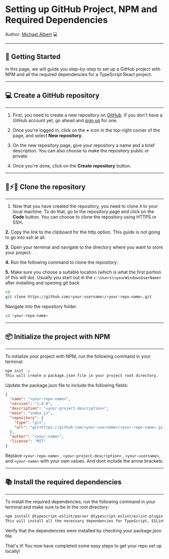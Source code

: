 # Setting up GitHub Project, NPM and Required Dependencies

Author: [Michael Albert](https://github.com/mta63089) 💻  

---

## 🔰 Getting Started
  
In this page, we will guide you step-by-step to set up a GitHub project with NPM and all the required dependencies for a TypeScript React project.
  
---

## 💻 Create a GitHub repository  
  
---

1. First, you need to create a new repository on [GitHub](https://github.com/). If you don't have a GitHub account yet, go ahead and [sign up](https://github.com/join) for one.  

2. Once you're logged in, click on the **+** icon in the top-right corner of the page, and select **New repository**.
  
3. On the new repository page, give your repository a name and a brief description. You can also choose to make the repository public or private.

4. Once you're done, click on the **Create repository** button.

---

## 👨⚡👨 Clone the repository

---

1. Now that you have created the repository, you need to clone it to your local machine. To do that, go to the repository page and click on the **Code** button. You can choose to clone the repository using HTTPS or SSH.

**2.** Copy the link to the clipboard for the http option. This guide is not going to go into ssh at all.
  
**3.** Open your terminal and navigate to the directory where you want to store your project.

**4.** Run the following command to clone the repository:

**5.** Make sure you choose a suitable location (which is what the first portion of this will do). Usually you start out in the ``c:\Users\<yourWindowsUserName>`` after installing and opening git back

```bash
cd 
git clone https://github.com/<your-username>/<your-repo-name>.git
```  
  
Navigate into the repository folder.

```bash
cd <your-repo-name>
```

---

## 📦 Initialize the project with NPM

---

To initialize your project with NPM, run the following command in your terminal:

```bash
npm init -y
This will create a package.json file in your project root directory.
```

Update the package.json file to include the following fields:

```json
{
  "name": "<your-repo-name>",
  "version": "1.0.0",
  "description": "<your-project-description>",
  "main": "index.js",
  "repository": {
    "type": "git",
    "url": "git+https://github.com/<your-username>/<your-repo-name>.git"
  },
  "author": "<your-name>",
  "license": "MIT"
}
```

Replace `<your-repo-name>` , `<your-project-description>` , `<your-username>`, and `<your-name>` with your own values. And dont include the arrow brackets.

---

## 📚 Install the required dependencies

---

To install the required dependencies, run the following command in your terminal and make sure to be in the root directory:

```bash
npm install @typescript-eslint/parser @typescript-eslint/eslint-plugin eslint eslint-config-airbnb-typescript eslint-config-prettier eslint-config-react eslint-plugin-import eslint-plugin-jsx-a11y eslint-plugin-prettier eslint-plugin-react eslint-plugin-react-hooks eslint-plugin-testing-library prettier --save-dev
This will install all the necessary dependencies for TypeScript, ESLint, Prettier, and React.
```

Verify that the dependencies were installed by checking your package.json file.

That's it! You now have completed some easy steps to get your repo set up locally!  
